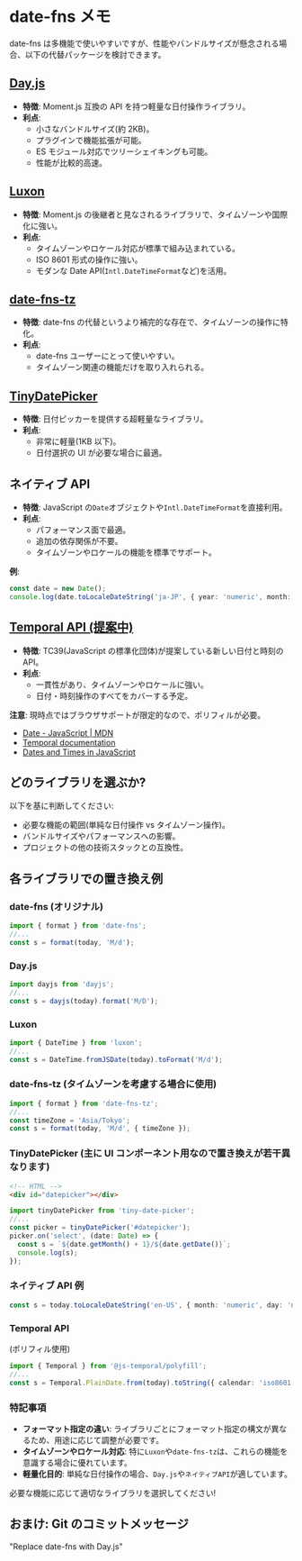 # date-fns メモ

date-fns は多機能で使いやすいですが、性能やバンドルサイズが懸念される場合、以下の代替パッケージを検討できます。

## [Day.js](https://day.js.org/)

- **特徴**: Moment.js 互換の API を持つ軽量な日付操作ライブラリ。
- **利点**:
  - 小さなバンドルサイズ(約 2KB)。
  - プラグインで機能拡張が可能。
  - ES モジュール対応でツリーシェイキングも可能。
  - 性能が比較的高速。

## [Luxon](https://moment.github.io/luxon/)

- **特徴**: Moment.js の後継者と見なされるライブラリで、タイムゾーンや国際化に強い。
- **利点**:
  - タイムゾーンやロケール対応が標準で組み込まれている。
  - ISO 8601 形式の操作に強い。
  - モダンな Date API(`Intl.DateTimeFormat`など)を活用。

## [date-fns-tz](https://github.com/marnusw/date-fns-tz)

- **特徴**: date-fns の代替というより補完的な存在で、タイムゾーンの操作に特化。
- **利点**:
  - date-fns ユーザーにとって使いやすい。
  - タイムゾーン関連の機能だけを取り入れられる。

## [TinyDatePicker](https://github.com/chrisdavies/tiny-date-picker)

- **特徴**: 日付ピッカーを提供する超軽量なライブラリ。
- **利点**:
  - 非常に軽量(1KB 以下)。
  - 日付選択の UI が必要な場合に最適。

## ネイティブ API

- **特徴**: JavaScript の`Date`オブジェクトや`Intl.DateTimeFormat`を直接利用。
- **利点**:
  - パフォーマンス面で最適。
  - 追加の依存関係が不要。
  - タイムゾーンやロケールの機能を標準でサポート。

**例**:

```typescript
const date = new Date();
console.log(date.toLocaleDateString('ja-JP', { year: 'numeric', month: 'long', day: 'numeric' }));
```

## [Temporal API (提案中)](https://tc39.es/proposal-temporal/)

- **特徴**: TC39(JavaScript の標準化団体)が提案している新しい日付と時刻の API。
- **利点**:
  - 一貫性があり、タイムゾーンやロケールに強い。
  - 日付・時刻操作のすべてをカバーする予定。

**注意**: 現時点ではブラウザサポートが限定的なので、ポリフィルが必要。

- [Date - JavaScript | MDN](https://developer.mozilla.org/en-US/docs/Web/JavaScript/Reference/Global_Objects/Date)
- [Temporal documentation](https://tc39.es/proposal-temporal/docs/index.html)
- [Dates and Times in JavaScript](https://blogs.igalia.com/compilers/2020/06/23/dates-and-times-in-javascript/)

## どのライブラリを選ぶか?

以下を基に判断してください:

- 必要な機能の範囲(単純な日付操作 vs タイムゾーン操作)。
- バンドルサイズやパフォーマンスへの影響。
- プロジェクトの他の技術スタックとの互換性。

## 各ライブラリでの置き換え例

### date-fns (オリジナル)

```typescript
import { format } from 'date-fns';
//...
const s = format(today, 'M/d');
```

### Day.js

```typescript
import dayjs from 'dayjs';
//...
const s = dayjs(today).format('M/D');
```

### Luxon

```typescript
import { DateTime } from 'luxon';
//...
const s = DateTime.fromJSDate(today).toFormat('M/d');
```

### date-fns-tz (タイムゾーンを考慮する場合に使用)

```typescript
import { format } from 'date-fns-tz';
//...
const timeZone = 'Asia/Tokyo';
const s = format(today, 'M/d', { timeZone });
```

### TinyDatePicker (主に UI コンポーネント用なので置き換えが若干異なります)

```html
<!-- HTML -->
<div id="datepicker"></div>
```

```typescript
import tinyDatePicker from 'tiny-date-picker';
//...
const picker = tinyDatePicker('#datepicker');
picker.on('select', (date: Date) => {
  const s = `${date.getMonth() + 1}/${date.getDate()}`;
  console.log(s);
});
```

### ネイティブ API 例

```typescript
const s = today.toLocaleDateString('en-US', { month: 'numeric', day: 'numeric' });
```

### Temporal API

(ポリフィル使用)

```typescript
import { Temporal } from '@js-temporal/polyfill';
//...
const s = Temporal.PlainDate.from(today).toString({ calendar: 'iso8601' }).slice(5).replace('-', '/');
```

### 特記事項

- **フォーマット指定の違い**: ライブラリごとにフォーマット指定の構文が異なるため、用途に応じて調整が必要です。
- **タイムゾーンやロケール対応**: 特に`Luxon`や`date-fns-tz`は、これらの機能を意識する場合に優れています。
- **軽量化目的**: 単純な日付操作の場合、`Day.js`や`ネイティブAPI`が適しています。

必要な機能に応じて適切なライブラリを選択してください!

## おまけ: Git のコミットメッセージ

"Replace date-fns with Day.js"
